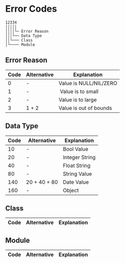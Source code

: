 # Error Codes
```
12334
│││││
││││└─ Error Reason
│││└── Data Type 
││└─── Class
│└──── Module
```

## Error Reason

| Code | Alternative | Explanation |
|------|-------------|-------------|
| 0    | -            | Value is NULL/NIL/ZERO |
| 1    | -            | Value is to small |
| 2    | -            | Value is to large |
| 3    | 1 + 2       | Value is out of bounds |


## Data Type

| Code | Alternative | Explanation |
|------|-------------|-------------|
| 10   | -        | Bool Value |
| 20   | -         | Integer String |
| 40   | -         | Float String |
| 80   | -         | String Value |
| 140  | 20 + 40 + 80 | Date Value |
| 160 | -         | Object

## Class

| Code | Alternative | Explanation |
|------|-------------|-------------|

## Module

| Code | Alternative | Explanation |
|------|-------------|-------------|
